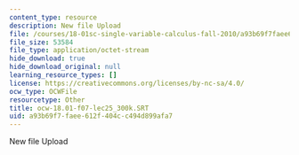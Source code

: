 ```yaml
---
content_type: resource
description: New file Upload
file: /courses/18-01sc-single-variable-calculus-fall-2010/a93b69f7faee612f404cc494d899afa7_ocw-18.01-f07-lec25_300k.SRT
file_size: 53584
file_type: application/octet-stream
hide_download: true
hide_download_original: null
learning_resource_types: []
license: https://creativecommons.org/licenses/by-nc-sa/4.0/
ocw_type: OCWFile
resourcetype: Other
title: ocw-18.01-f07-lec25_300k.SRT
uid: a93b69f7-faee-612f-404c-c494d899afa7
---
```

New file Upload